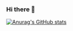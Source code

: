 ### Hi there 👋
[![Anurag's GitHub stats](https://github-readme-stats.vercel.app/api?imtaesuu=anuraghazra)](https://github.com/anuraghazra/github-readme-stats)

<!--
**imtaesuu/imtaesuu** is a ✨ _special_ ✨ repository because its `README.md` (this file) appears on your GitHub profile.

Here are some ideas to get you started:

- 🔭 I’m currently working on ...
- 🌱 I’m currently learning ...
- 👯 I’m looking to collaborate on ...
- 🤔 I’m looking for help with ...
- 💬 Ask me about ...
- 📫 How to reach me: ...
- 😄 Pronouns: ...
- ⚡ Fun fact: ...
-->
